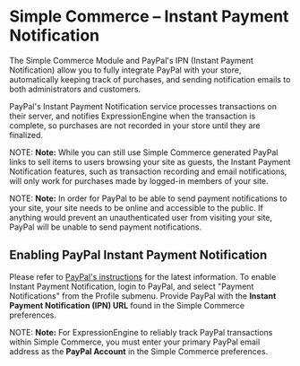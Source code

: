 <!--
    This source file is part of the open source project
    ExpressionEngine User Guide (https://github.com/ExpressionEngine/ExpressionEngine-User-Guide)

    @link      https://expressionengine.com/
    @copyright Copyright (c) 2003-2019, EllisLab Corp. (https://ellislab.com)
    @license   https://expressionengine.com/license Licensed under Apache License, Version 2.0
-->

# Simple Commerce – Instant Payment Notification

The Simple Commerce Module and PayPal's IPN (Instant Payment Notification) allow you to fully integrate PayPal with your store, automatically keeping track of purchases, and sending notification emails to both administrators and customers.

PayPal's Instant Payment Notification service processes transactions on their server, and notifies ExpressionEngine when the transaction is complete, so purchases are not recorded in your store until they are finalized.

NOTE: **Note:** While you can still use Simple Commerce generated PayPal links to sell items to users browsing your site as guests, the Instant Payment Notification features, such as transaction recording and email notifications, will only work for purchases made by logged-in members of your site.

NOTE: **Note:** In order for PayPal to be able to send payment notifications to your site, your site needs to be online and accessible to the public. If anything would prevent an unauthenticated user from visiting your site, PayPal will be unable to send payment notifications.

## Enabling PayPal Instant Payment Notification

Please refer to [PayPal's instructions](https://developer.paypal.com/webapps/developer/docs/classic/ipn/integration-guide/IPNIntro/) for the latest information. To enable Instant Payment Notification, login to PayPal, and select "Payment Notifications" from the Profile submenu. Provide PayPal with the **Instant Payment Notification (IPN) URL** found in the Simple Commerce preferences.

NOTE: **Note:** For ExpressionEngine to reliably track PayPal transactions within Simple Commerce, you must enter your primary PayPal email address as the **PayPal Account** in the Simple Commerce preferences.
